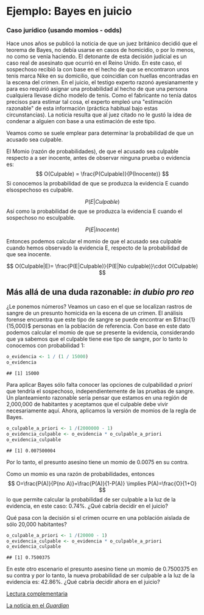 # Ejemplo: Bayes en juicio



### Caso jurídico (usando momios - odds)

Hace unos años se publicó la noticia de que un juez británico decidió que el teorema de Bayes, no debía usarse en casos de homicidio, o por lo menos, no como se venía haciendo. El detonante de esta decisión judicial es un caso real de asesinato que ocurrió en el Reino Unido. En este caso, el sospechoso recibió la con base en el hecho de que se encontraron unos tenis marca Nike en su domicilio, que coincidían con huellas encontradas en la escena del crimen. En el juicio, el testigo experto razonó ayesianamente y para eso requirió asignar una probabilidad al hecho de que una persona cualquiera llevase dicho modelo de tenis. Como el fabricante no tenía datos precisos para estimar tal cosa, el experto empleó una "estimación razonable" de esta información (práctica habitual bajo estas circunstancias). La noticia resulta que al juez citado no le gustó la idea de condenar a alguien con base a una estimación de este tipo.

Veamos como se suele emplear para determinar la probabilidad de que un acusado sea culpable.

El Momio (razón de probabilidades), de que el acusado sea culpable respecto a a ser inocente, antes de observar ninguna prueba o evidencia es:
$$
O(Culpable) = \frac{P(Culpable)}{P(Inocente)}
$$
Si conocemos la probabilidad de que se produzca la evidencia E cuando elsospechoso es culpable.

$$
P(E|Culpable)
$$
Así como la probabilidad de que se produzca la evidencia E cuando el sospechoso no esculpable.

$$
P(E|Inocente) 
$$

Entonces podemos calcular el momio de que el acusado sea culpable cuando hemos observado la evidencia E, respecto de la probabilidad de que sea inocente.

$$
O(Culpable|E)= \frac{P(E|Culpable)}{P(E|No culpable)}\cdot O(Culpable)
$$

## Más allá de una duda razonable: _in dubio pro reo_
¿Le ponemos números? Veamos un caso en el que se localizan rastros de sangre de un presunto homicida en la escena de un crimen. El análisis forense encuentra que este tipo de sangre se puede encontrar en $\frac{1}{15,000}$ personas en la población de referencia. Con base en este dato podemos calcular el momio de que se presente la evidencia, considerando que ya sabemos que el culpable tiene ese tipo de sangre, por lo tanto lo conocemos con probabilidad 1:


```r
o_evidencia <- 1 / (1 / 15000)
o_evidencia
```

```
## [1] 15000
```
Para aplicar Bayes sólo falta conocer las opciones de culpabilidad _a priori_ que tendría el sospechoso, independientemente de las pruebas de sangre.  Un planteamiento razonable sería pensar que estamos en una región de 2,000,000 de habitantes y aceptamos que el culpable debe vivir necesariamente aquí. Ahora, aplicamos la versión de momios de la regla de Bayes.


```r
o_culpable_a_priori <- 1 /(2000000 - 1) 
o_evidencia_culpable <- o_evidencia * o_culpable_a_priori
o_evidencia_culpable
```

```
## [1] 0.007500004
```

Por lo tanto, el presunto asesino tiene un momio de 0.0075 en su contra.

Como un momio es una razón de probabilidades, entonces
$$
O=\frac{P(A)}{P(no A)}=\frac{P(A)}{1-P(A)} \implies P(A)=\frac{O}{1+O}
$$ 
lo que permite calcular la probabilidad de ser culpable a la luz de la evidencia, en este caso: 0.74%. ¿Qué cabría decidir en el juicio?

Qué pasa con la decisión si el crimen ocurre en una población aislada de sólo 20,000 habitantes?


```r
o_culpable_a_priori <- 1 /(20000 - 1) 
o_evidencia_culpable <- o_evidencia * o_culpable_a_priori
o_evidencia_culpable
```

```
## [1] 0.7500375
```
En este otro escenario el presunto asesino tiene un momio de 0.7500375 en su contra y por lo tanto, la nueva probabilidad de ser culpable a la luz de la evidencia es: 42.86%. ¿Qué cabría decidir ahora en el juicio?


[Lectura complementaria](https://www.r-bloggers.com/bayesian-blood/)

[La noticia en el _Guardian_](https://www.theguardian.com/law/2011/oct/02/formula-justice-bayes-theorem-miscarriage)




